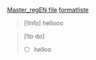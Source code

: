 [Master_regEN file](file:///D:/Docs/UNI_Master/PV3_SolaranlageKraftwerke)
[formatliste](https://help.obsidian.md/How+to/Format+your+notes)
>[!Info]
>hellooo

>[!to do]
>- [ ] helloo

